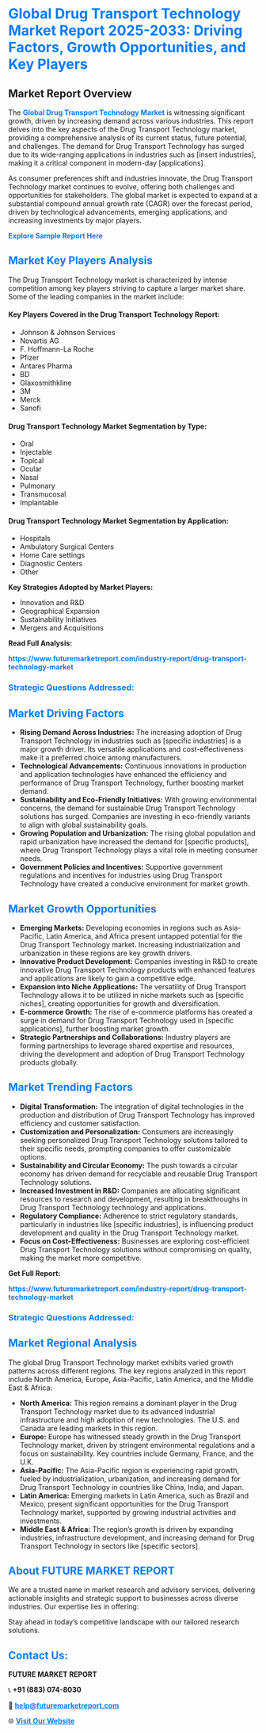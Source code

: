 <h1 style="color: #007BFF;">Global Drug Transport Technology Market Report 2025-2033: Driving Factors, Growth Opportunities, and Key Players</h1>

<section id="overview">
<h2>Market Report Overview</h2>
<p>The <a href="https://www.futuremarketreport.com/industry-report/drug-transport-technology-market" style="color: #007BFF; text-decoration: none;"><strong>Global Drug Transport Technology Market</strong></a> is witnessing significant growth, driven by increasing demand across various industries. This report delves into the key aspects of the Drug Transport Technology market, providing a comprehensive analysis of its current status, future potential, and challenges. The demand for Drug Transport Technology has surged due to its wide-ranging applications in industries such as [insert industries], making it a critical component in modern-day [applications].</p>
<p>As consumer preferences shift and industries innovate, the Drug Transport Technology market continues to evolve, offering both challenges and opportunities for stakeholders. The global market is expected to expand at a substantial compound annual growth rate (CAGR) over the forecast period, driven by technological advancements, emerging applications, and increasing investments by major players.</p>
</section>

<section id="overview">
<p><a href="https://www.futuremarketreport.com/request-sample/reportId=100707" style="color: #007BFF; text-decoration: none;"><strong>Explore Sample Report Here</strong></a></p>
</section>

<section id="key-players">
<h2 style="color: #007BFF;">Market Key Players Analysis</h2>
<p>The Drug Transport Technology market is characterized by intense competition among key players striving to capture a larger market share. Some of the leading companies in the market include:</p>
<h4>Key Players Covered in the Drug Transport Technology Report:</h4>
<ul><li>Johnson &amp; Johnson Services</li><li>Novartis AG</li><li>F. Hoffmann-La Roche</li><li>Pfizer</li><li>Antares Pharma</li><li>BD</li><li>Glaxosmithkline</li><li>3M</li><li>Merck</li><li>Sanofi</li></ul>
<h4>Drug Transport Technology Market Segmentation by Type:</h4>
<ul><li>Oral</li><li>Injectable</li><li>Topical</li><li>Ocular</li><li>Nasal</li><li>Pulmonary</li><li>Transmucosal</li><li>Implantable</li></ul>

<h4>Drug Transport Technology Market Segmentation by Application:</h4>
<ul><li>Hospitals</li><li>Ambulatory Surgical Centers</li><li>Home Care settings</li><li>Diagnostic Centers</li><li>Other</li></ul>
<p><strong>Key Strategies Adopted by Market Players:</strong></p>
<ul>
<li>Innovation and R&D</li>
<li>Geographical Expansion</li>
<li>Sustainability Initiatives</li>
<li>Mergers and Acquisitions</li>
</ul>
</section>

<section>
<p><strong>Read Full Analysis: </strong></p><a href="https://www.futuremarketreport.com/industry-report/drug-transport-technology-market" style="color: #007BFF; text-decoration: none;"><strong>https://www.futuremarketreport.com/industry-report/drug-transport-technology-market</strong></a>
<h3 style="color: #007BFF;">Strategic Questions Addressed:</h3>
</section>

<section id="driving-factors">
<h2 style="color: #007BFF;">Market Driving Factors</h2>
<ul>
<li><strong>Rising Demand Across Industries:</strong> The increasing adoption of Drug Transport Technology in industries such as [specific industries] is a major growth driver. Its versatile applications and cost-effectiveness make it a preferred choice among manufacturers.</li>
<li><strong>Technological Advancements:</strong> Continuous innovations in production and application technologies have enhanced the efficiency and performance of Drug Transport Technology, further boosting market demand.</li>
<li><strong>Sustainability and Eco-Friendly Initiatives:</strong> With growing environmental concerns, the demand for sustainable Drug Transport Technology solutions has surged. Companies are investing in eco-friendly variants to align with global sustainability goals.</li>
<li><strong>Growing Population and Urbanization:</strong> The rising global population and rapid urbanization have increased the demand for [specific products], where Drug Transport Technology plays a vital role in meeting consumer needs.</li>
<li><strong>Government Policies and Incentives:</strong> Supportive government regulations and incentives for industries using Drug Transport Technology have created a conducive environment for market growth.</li>
</ul>
</section>

<section id="growth-opportunities">
<h2 style="color: #007BFF;">Market Growth Opportunities</h2>
<ul>
<li><strong>Emerging Markets:</strong> Developing economies in regions such as Asia-Pacific, Latin America, and Africa present untapped potential for the Drug Transport Technology market. Increasing industrialization and urbanization in these regions are key growth drivers.</li>
<li><strong>Innovative Product Development:</strong> Companies investing in R&D to create innovative Drug Transport Technology products with enhanced features and applications are likely to gain a competitive edge.</li>
<li><strong>Expansion into Niche Applications:</strong> The versatility of Drug Transport Technology allows it to be utilized in niche markets such as [specific niches], creating opportunities for growth and diversification.</li>
<li><strong>E-commerce Growth:</strong> The rise of e-commerce platforms has created a surge in demand for Drug Transport Technology used in [specific applications], further boosting market growth.</li>
<li><strong>Strategic Partnerships and Collaborations:</strong> Industry players are forming partnerships to leverage shared expertise and resources, driving the development and adoption of Drug Transport Technology products globally.</li>
</ul>
</section>

<section id="trending-factors">
<h2 style="color: #007BFF;">Market Trending Factors</h2>
<ul>
<li><strong>Digital Transformation:</strong> The integration of digital technologies in the production and distribution of Drug Transport Technology has improved efficiency and customer satisfaction.</li>
<li><strong>Customization and Personalization:</strong> Consumers are increasingly seeking personalized Drug Transport Technology solutions tailored to their specific needs, prompting companies to offer customizable options.</li>
<li><strong>Sustainability and Circular Economy:</strong> The push towards a circular economy has driven demand for recyclable and reusable Drug Transport Technology solutions.</li>
<li><strong>Increased Investment in R&D:</strong> Companies are allocating significant resources to research and development, resulting in breakthroughs in Drug Transport Technology technology and applications.</li>
<li><strong>Regulatory Compliance:</strong> Adherence to strict regulatory standards, particularly in industries like [specific industries], is influencing product development and quality in the Drug Transport Technology market.</li>
<li><strong>Focus on Cost-Effectiveness:</strong> Businesses are exploring cost-efficient Drug Transport Technology solutions without compromising on quality, making the market more competitive.</li>
</ul>
</section>

<section>
<p><strong>Get Full Report: </strong></p><a href="https://www.futuremarketreport.com/industry-report/drug-transport-technology-market" style="color: #007BFF; text-decoration: none;"><strong>https://www.futuremarketreport.com/industry-report/drug-transport-technology-market</strong></a>
<h3 style="color: #007BFF;">Strategic Questions Addressed:</h3>
</section>


<section id="regional-analysis">
<h2 style="color: #007BFF;">Market Regional Analysis</h2>
<p>The global Drug Transport Technology market exhibits varied growth patterns across different regions. The key regions analyzed in this report include North America, Europe, Asia-Pacific, Latin America, and the Middle East & Africa:</p>
<ul>
<li><strong>North America:</strong> This region remains a dominant player in the Drug Transport Technology market due to its advanced industrial infrastructure and high adoption of new technologies. The U.S. and Canada are leading markets in this region.</li>
<li><strong>Europe:</strong> Europe has witnessed steady growth in the Drug Transport Technology market, driven by stringent environmental regulations and a focus on sustainability. Key countries include Germany, France, and the U.K.</li>
<li><strong>Asia-Pacific:</strong> The Asia-Pacific region is experiencing rapid growth, fueled by industrialization, urbanization, and increasing demand for Drug Transport Technology in countries like China, India, and Japan.</li>
<li><strong>Latin America:</strong> Emerging markets in Latin America, such as Brazil and Mexico, present significant opportunities for the Drug Transport Technology market, supported by growing industrial activities and investments.</li>
<li><strong>Middle East & Africa:</strong> The region’s growth is driven by expanding industries, infrastructure development, and increasing demand for Drug Transport Technology in sectors like [specific sectors].</li>
</ul>
</section>

<footer>
<h2 style="color: #007BFF;">About FUTURE MARKET REPORT</h2>
<p>We are a trusted name in market research and advisory services, delivering actionable insights and strategic support to businesses across diverse industries. Our expertise lies in offering:</p>

<p>Stay ahead in today’s competitive landscape with our tailored research solutions.</p>

<h2 style="color: #007BFF;">Contact Us:</h2>
<p><strong>FUTURE MARKET REPORT</strong></p>
<p>📞 <strong>+91 (883) 074-8030</strong></p>
<p>📧 <strong><a href="mailto:help@futuremarketreport.com" style="color: #007BFF;">help@futuremarketreport.com</a></strong></p>
<p>🌐 <strong><a href="https://www.futuremarketreport.com/" style="color: #007BFF;">Visit Our Website</a></strong></p>
</footer>